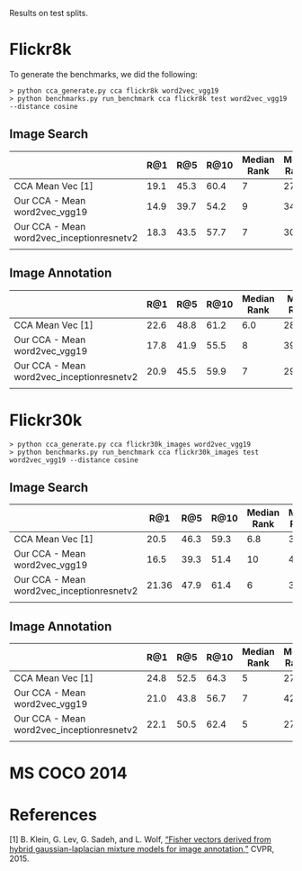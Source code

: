 
Results on test splits.

# Flickr8k

To generate the benchmarks, we did the following:

```
> python cca_generate.py cca flickr8k word2vec_vgg19
> python benchmarks.py run_benchmark cca flickr8k test word2vec_vgg19 --distance cosine
```


## Image Search


|       | R@1 | R@5 | R@10 | Median Rank | Mean Rank |
|-------|-----|-----|------|-------------|-----------|
| CCA Mean Vec [1] | 19.1 | 45.3 | 60.4 | 7 | 27.1 |
| Our CCA - Mean word2vec_vgg19 | 14.9 | 39.7 | 54.2 | 9 | 34.7 |
| Our CCA - Mean word2vec_inceptionresnetv2 | 18.3 | 43.5 | 57.7 | 7 | 30.9 |
|  |  |  |  |  |  |

## Image Annotation


|       | R@1 | R@5 | R@10 | Median Rank | Mean Rank |
|-------|-----|-----|------|-------------|-----------|
| CCA Mean Vec [1] | 22.6 | 48.8 | 61.2 | 6.0 | 28.8 |
| Our CCA - Mean word2vec_vgg19 | 17.8 | 41.9 | 55.5 | 8 | 39.9 |
| Our CCA - Mean word2vec_inceptionresnetv2 | 20.9 | 45.5 | 59.9 | 7 | 29.856 |
|  |  |  |  |  |  |



# Flickr30k

```
> python cca_generate.py cca flickr30k_images word2vec_vgg19
> python benchmarks.py run_benchmark cca flickr30k_images test word2vec_vgg19 --distance cosine
```

## Image Search


|       | R@1 | R@5 | R@10 | Median Rank | Mean Rank |
|-------|-----|-----|------|-------------|-----------|
| CCA Mean Vec [1] | 20.5 | 46.3 | 59.3 | 6.8 | 32.4 |
| Our CCA - Mean word2vec_vgg19 | 16.5 | 39.3 | 51.4 | 10 | 42.8 |
| Our CCA - Mean word2vec_inceptionresnetv2 | 21.36 | 47.9 | 61.4 | 6 | 32.2 |
|  |  |  |  |  |  |


## Image Annotation


|       | R@1 | R@5 | R@10 | Median Rank | Mean Rank |
|-------|-----|-----|------|-------------|-----------|
| CCA Mean Vec [1] | 24.8 | 52.5 | 64.3 | 5 | 27.3 |
| Our CCA - Mean word2vec_vgg19 | 21.0 | 43.8 | 56.7 | 7 | 42.5 |
| Our CCA - Mean word2vec_inceptionresnetv2 | 22.1 | 50.5 | 62.4 | 5 | 27.5 |
|  |  |  |  |  |  |



# MS COCO 2014


# References

[1] B. Klein, G. Lev, G. Sadeh, and L. Wolf, [“Fisher vectors derived from hybrid gaussian-laplacian mixture models for image annotation,”](https://www.cs.tau.ac.il/~wolf/papers/Klein_Associating_Neural_Word_2015_CVPR_paper.pdf) CVPR, 2015.
